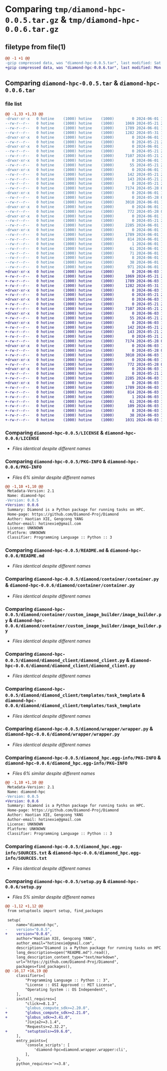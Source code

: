 # Comparing `tmp/diamond-hpc-0.0.5.tar.gz` & `tmp/diamond-hpc-0.0.6.tar.gz`

## filetype from file(1)

```diff
@@ -1 +1 @@
-gzip compressed data, was "diamond-hpc-0.0.5.tar", last modified: Sat Jun  1 19:44:56 2024, max compression
+gzip compressed data, was "diamond-hpc-0.0.6.tar", last modified: Mon Jun  3 15:25:13 2024, max compression
```

## Comparing `diamond-hpc-0.0.5.tar` & `diamond-hpc-0.0.6.tar`

### file list

```diff
@@ -1,33 +1,33 @@
-drwxr-xr-x   0 hotine    (1000) hotine    (1000)        0 2024-06-01 19:44:56.023372 diamond-hpc-0.0.5/
--rw-r--r--   0 hotine    (1000) hotine    (1000)     1069 2024-05-21 23:35:15.000000 diamond-hpc-0.0.5/LICENSE
--rw-r--r--   0 hotine    (1000) hotine    (1000)     1789 2024-06-01 19:44:56.023372 diamond-hpc-0.0.5/PKG-INFO
--rw-r--r--   0 hotine    (1000) hotine    (1000)     1282 2024-05-31 19:26:48.000000 diamond-hpc-0.0.5/README.md
-drwxr-xr-x   0 hotine    (1000) hotine    (1000)        0 2024-06-01 19:44:56.023372 diamond-hpc-0.0.5/diamond/
--rw-r--r--   0 hotine    (1000) hotine    (1000)        0 2024-05-21 23:35:15.000000 diamond-hpc-0.0.5/diamond/__init__.py
-drwxr-xr-x   0 hotine    (1000) hotine    (1000)        0 2024-06-01 19:44:56.023372 diamond-hpc-0.0.5/diamond/container/
--rw-r--r--   0 hotine    (1000) hotine    (1000)        0 2024-05-21 23:35:15.000000 diamond-hpc-0.0.5/diamond/container/__init__.py
--rw-r--r--   0 hotine    (1000) hotine    (1000)     7107 2024-05-21 23:35:15.000000 diamond-hpc-0.0.5/diamond/container/container.py
-drwxr-xr-x   0 hotine    (1000) hotine    (1000)        0 2024-06-01 19:44:56.023372 diamond-hpc-0.0.5/diamond/container/custom_image_builder/
--rw-r--r--   0 hotine    (1000) hotine    (1000)       55 2024-05-21 23:35:15.000000 diamond-hpc-0.0.5/diamond/container/custom_image_builder/__init__.py
-drwxr-xr-x   0 hotine    (1000) hotine    (1000)        0 2024-06-01 19:44:56.023372 diamond-hpc-0.0.5/diamond/container/custom_image_builder/exception/
--rw-r--r--   0 hotine    (1000) hotine    (1000)      142 2024-05-21 23:35:15.000000 diamond-hpc-0.0.5/diamond/container/custom_image_builder/exception/ImageBuilderException.py
--rw-r--r--   0 hotine    (1000) hotine    (1000)      143 2024-05-21 23:35:15.000000 diamond-hpc-0.0.5/diamond/container/custom_image_builder/exception/RegisterImageException.py
--rw-r--r--   0 hotine    (1000) hotine    (1000)        0 2024-05-21 23:35:15.000000 diamond-hpc-0.0.5/diamond/container/custom_image_builder/exception/__init__.py
--rw-r--r--   0 hotine    (1000) hotine    (1000)     7174 2024-05-28 00:38:00.000000 diamond-hpc-0.0.5/diamond/container/custom_image_builder/image_builder.py
-drwxr-xr-x   0 hotine    (1000) hotine    (1000)        0 2024-06-01 19:44:56.023372 diamond-hpc-0.0.5/diamond/diamond_client/
--rw-r--r--   0 hotine    (1000) hotine    (1000)        0 2024-05-28 00:38:00.000000 diamond-hpc-0.0.5/diamond/diamond_client/__init__.py
--rw-r--r--   0 hotine    (1000) hotine    (1000)     3010 2024-06-01 19:44:07.000000 diamond-hpc-0.0.5/diamond/diamond_client/diamond_client.py
-drwxr-xr-x   0 hotine    (1000) hotine    (1000)        0 2024-06-01 19:44:56.023372 diamond-hpc-0.0.5/diamond/diamond_client/templates/
--rw-r--r--   0 hotine    (1000) hotine    (1000)      772 2024-05-28 00:38:00.000000 diamond-hpc-0.0.5/diamond/diamond_client/templates/task_template
-drwxr-xr-x   0 hotine    (1000) hotine    (1000)        0 2024-06-01 19:44:56.023372 diamond-hpc-0.0.5/diamond/wrapper/
--rw-r--r--   0 hotine    (1000) hotine    (1000)        0 2024-05-21 23:35:15.000000 diamond-hpc-0.0.5/diamond/wrapper/__init__.py
--rw-r--r--   0 hotine    (1000) hotine    (1000)     2285 2024-06-01 19:43:36.000000 diamond-hpc-0.0.5/diamond/wrapper/wrapper.py
-drwxr-xr-x   0 hotine    (1000) hotine    (1000)        0 2024-06-01 19:44:56.023372 diamond-hpc-0.0.5/diamond_hpc.egg-info/
--rw-r--r--   0 hotine    (1000) hotine    (1000)     1789 2024-06-01 19:44:56.000000 diamond-hpc-0.0.5/diamond_hpc.egg-info/PKG-INFO
--rw-r--r--   0 hotine    (1000) hotine    (1000)      814 2024-06-01 19:44:56.000000 diamond-hpc-0.0.5/diamond_hpc.egg-info/SOURCES.txt
--rw-r--r--   0 hotine    (1000) hotine    (1000)        1 2024-06-01 19:44:56.000000 diamond-hpc-0.0.5/diamond_hpc.egg-info/dependency_links.txt
--rw-r--r--   0 hotine    (1000) hotine    (1000)       61 2024-06-01 19:44:56.000000 diamond-hpc-0.0.5/diamond_hpc.egg-info/entry_points.txt
--rw-r--r--   0 hotine    (1000) hotine    (1000)       71 2024-06-01 19:44:56.000000 diamond-hpc-0.0.5/diamond_hpc.egg-info/requires.txt
--rw-r--r--   0 hotine    (1000) hotine    (1000)        8 2024-06-01 19:44:56.000000 diamond-hpc-0.0.5/diamond_hpc.egg-info/top_level.txt
--rw-r--r--   0 hotine    (1000) hotine    (1000)       38 2024-06-01 19:44:56.023372 diamond-hpc-0.0.5/setup.cfg
--rw-r--r--   0 hotine    (1000) hotine    (1000)      971 2024-06-01 19:44:25.000000 diamond-hpc-0.0.5/setup.py
+drwxr-xr-x   0 hotine    (1000) hotine    (1000)        0 2024-06-03 15:25:13.712169 diamond-hpc-0.0.6/
+-rw-r--r--   0 hotine    (1000) hotine    (1000)     1069 2024-05-21 23:35:15.000000 diamond-hpc-0.0.6/LICENSE
+-rw-r--r--   0 hotine    (1000) hotine    (1000)     1789 2024-06-03 15:25:13.712169 diamond-hpc-0.0.6/PKG-INFO
+-rw-r--r--   0 hotine    (1000) hotine    (1000)     1282 2024-05-31 19:26:48.000000 diamond-hpc-0.0.6/README.md
+drwxr-xr-x   0 hotine    (1000) hotine    (1000)        0 2024-06-03 15:25:13.712169 diamond-hpc-0.0.6/diamond/
+-rw-r--r--   0 hotine    (1000) hotine    (1000)        0 2024-05-21 23:35:15.000000 diamond-hpc-0.0.6/diamond/__init__.py
+drwxr-xr-x   0 hotine    (1000) hotine    (1000)        0 2024-06-03 15:25:13.712169 diamond-hpc-0.0.6/diamond/container/
+-rw-r--r--   0 hotine    (1000) hotine    (1000)        0 2024-05-21 23:35:15.000000 diamond-hpc-0.0.6/diamond/container/__init__.py
+-rw-r--r--   0 hotine    (1000) hotine    (1000)     7107 2024-05-21 23:35:15.000000 diamond-hpc-0.0.6/diamond/container/container.py
+drwxr-xr-x   0 hotine    (1000) hotine    (1000)        0 2024-06-03 15:25:13.712169 diamond-hpc-0.0.6/diamond/container/custom_image_builder/
+-rw-r--r--   0 hotine    (1000) hotine    (1000)       55 2024-05-21 23:35:15.000000 diamond-hpc-0.0.6/diamond/container/custom_image_builder/__init__.py
+drwxr-xr-x   0 hotine    (1000) hotine    (1000)        0 2024-06-03 15:25:13.712169 diamond-hpc-0.0.6/diamond/container/custom_image_builder/exception/
+-rw-r--r--   0 hotine    (1000) hotine    (1000)      142 2024-05-21 23:35:15.000000 diamond-hpc-0.0.6/diamond/container/custom_image_builder/exception/ImageBuilderException.py
+-rw-r--r--   0 hotine    (1000) hotine    (1000)      143 2024-05-21 23:35:15.000000 diamond-hpc-0.0.6/diamond/container/custom_image_builder/exception/RegisterImageException.py
+-rw-r--r--   0 hotine    (1000) hotine    (1000)        0 2024-05-21 23:35:15.000000 diamond-hpc-0.0.6/diamond/container/custom_image_builder/exception/__init__.py
+-rw-r--r--   0 hotine    (1000) hotine    (1000)     7174 2024-05-28 00:38:00.000000 diamond-hpc-0.0.6/diamond/container/custom_image_builder/image_builder.py
+drwxr-xr-x   0 hotine    (1000) hotine    (1000)        0 2024-06-03 15:25:13.712169 diamond-hpc-0.0.6/diamond/diamond_client/
+-rw-r--r--   0 hotine    (1000) hotine    (1000)        0 2024-05-28 00:38:00.000000 diamond-hpc-0.0.6/diamond/diamond_client/__init__.py
+-rw-r--r--   0 hotine    (1000) hotine    (1000)     3010 2024-06-03 15:14:30.000000 diamond-hpc-0.0.6/diamond/diamond_client/diamond_client.py
+drwxr-xr-x   0 hotine    (1000) hotine    (1000)        0 2024-06-03 15:25:13.712169 diamond-hpc-0.0.6/diamond/diamond_client/templates/
+-rw-r--r--   0 hotine    (1000) hotine    (1000)      772 2024-05-28 00:38:00.000000 diamond-hpc-0.0.6/diamond/diamond_client/templates/task_template
+drwxr-xr-x   0 hotine    (1000) hotine    (1000)        0 2024-06-03 15:25:13.712169 diamond-hpc-0.0.6/diamond/wrapper/
+-rw-r--r--   0 hotine    (1000) hotine    (1000)        0 2024-05-21 23:35:15.000000 diamond-hpc-0.0.6/diamond/wrapper/__init__.py
+-rw-r--r--   0 hotine    (1000) hotine    (1000)     2285 2024-06-03 15:14:30.000000 diamond-hpc-0.0.6/diamond/wrapper/wrapper.py
+drwxr-xr-x   0 hotine    (1000) hotine    (1000)        0 2024-06-03 15:25:13.712169 diamond-hpc-0.0.6/diamond_hpc.egg-info/
+-rw-r--r--   0 hotine    (1000) hotine    (1000)     1789 2024-06-03 15:25:13.000000 diamond-hpc-0.0.6/diamond_hpc.egg-info/PKG-INFO
+-rw-r--r--   0 hotine    (1000) hotine    (1000)      814 2024-06-03 15:25:13.000000 diamond-hpc-0.0.6/diamond_hpc.egg-info/SOURCES.txt
+-rw-r--r--   0 hotine    (1000) hotine    (1000)        1 2024-06-03 15:25:13.000000 diamond-hpc-0.0.6/diamond_hpc.egg-info/dependency_links.txt
+-rw-r--r--   0 hotine    (1000) hotine    (1000)       61 2024-06-03 15:25:13.000000 diamond-hpc-0.0.6/diamond_hpc.egg-info/entry_points.txt
+-rw-r--r--   0 hotine    (1000) hotine    (1000)      109 2024-06-03 15:25:13.000000 diamond-hpc-0.0.6/diamond_hpc.egg-info/requires.txt
+-rw-r--r--   0 hotine    (1000) hotine    (1000)        8 2024-06-03 15:25:13.000000 diamond-hpc-0.0.6/diamond_hpc.egg-info/top_level.txt
+-rw-r--r--   0 hotine    (1000) hotine    (1000)       38 2024-06-03 15:25:13.712169 diamond-hpc-0.0.6/setup.cfg
+-rw-r--r--   0 hotine    (1000) hotine    (1000)     1031 2024-06-03 15:22:14.000000 diamond-hpc-0.0.6/setup.py
```

### Comparing `diamond-hpc-0.0.5/LICENSE` & `diamond-hpc-0.0.6/LICENSE`

 * *Files identical despite different names*

### Comparing `diamond-hpc-0.0.5/PKG-INFO` & `diamond-hpc-0.0.6/PKG-INFO`

 * *Files 6% similar despite different names*

```diff
@@ -1,10 +1,10 @@
 Metadata-Version: 2.1
 Name: diamond-hpc
-Version: 0.0.5
+Version: 0.0.6
 Summary: Diamond is a Python package for running tasks on HPC.
 Home-page: https://github.com/Diamond-Proj/Diamond
 Author: Haotian XIE, Gengcong YANG
 Author-email: hotinexie@gmail.com
 License: UNKNOWN
 Platform: UNKNOWN
 Classifier: Programming Language :: Python :: 3
```

### Comparing `diamond-hpc-0.0.5/README.md` & `diamond-hpc-0.0.6/README.md`

 * *Files identical despite different names*

### Comparing `diamond-hpc-0.0.5/diamond/container/container.py` & `diamond-hpc-0.0.6/diamond/container/container.py`

 * *Files identical despite different names*

### Comparing `diamond-hpc-0.0.5/diamond/container/custom_image_builder/image_builder.py` & `diamond-hpc-0.0.6/diamond/container/custom_image_builder/image_builder.py`

 * *Files identical despite different names*

### Comparing `diamond-hpc-0.0.5/diamond/diamond_client/diamond_client.py` & `diamond-hpc-0.0.6/diamond/diamond_client/diamond_client.py`

 * *Files identical despite different names*

### Comparing `diamond-hpc-0.0.5/diamond/diamond_client/templates/task_template` & `diamond-hpc-0.0.6/diamond/diamond_client/templates/task_template`

 * *Files identical despite different names*

### Comparing `diamond-hpc-0.0.5/diamond/wrapper/wrapper.py` & `diamond-hpc-0.0.6/diamond/wrapper/wrapper.py`

 * *Files identical despite different names*

### Comparing `diamond-hpc-0.0.5/diamond_hpc.egg-info/PKG-INFO` & `diamond-hpc-0.0.6/diamond_hpc.egg-info/PKG-INFO`

 * *Files 6% similar despite different names*

```diff
@@ -1,10 +1,10 @@
 Metadata-Version: 2.1
 Name: diamond-hpc
-Version: 0.0.5
+Version: 0.0.6
 Summary: Diamond is a Python package for running tasks on HPC.
 Home-page: https://github.com/Diamond-Proj/Diamond
 Author: Haotian XIE, Gengcong YANG
 Author-email: hotinexie@gmail.com
 License: UNKNOWN
 Platform: UNKNOWN
 Classifier: Programming Language :: Python :: 3
```

### Comparing `diamond-hpc-0.0.5/diamond_hpc.egg-info/SOURCES.txt` & `diamond-hpc-0.0.6/diamond_hpc.egg-info/SOURCES.txt`

 * *Files identical despite different names*

### Comparing `diamond-hpc-0.0.5/setup.py` & `diamond-hpc-0.0.6/setup.py`

 * *Files 5% similar despite different names*

```diff
@@ -1,12 +1,12 @@
 from setuptools import setup, find_packages
 
 setup(
     name="diamond-hpc",
-    version="0.0.5",
+    version="0.0.6",
     author="Haotian XIE, Gengcong YANG",
     author_email="hotinexie@gmail.com",
     description="Diamond is a Python package for running tasks on HPC.",
     long_description=open("README.md").read(),
     long_description_content_type="text/markdown",
     url="https://github.com/Diamond-Proj/Diamond",
     packages=find_packages(),
@@ -16,17 +16,19 @@
     classifiers=[
         "Programming Language :: Python :: 3",
         "License :: OSI Approved :: MIT License",
         "Operating System :: OS Independent",
     ],
     install_requires=[
         "click>=8.1.3",
-        "globus_compute_sdk>=2.20.0",
+        "globus_compute_sdk>=2.21.0",
+        "globus_sdk>=3.41.0",
         "Jinja2>=3.1.4",
         "Requests>=2.32.2",
+        "setuptools>=59.6.0",
     ],
     entry_points={
         'console_scripts': [
             'diamond-hpc=diamond.wrapper.wrapper:cli',
         ],
     },
     python_requires='>=3.8',
```

